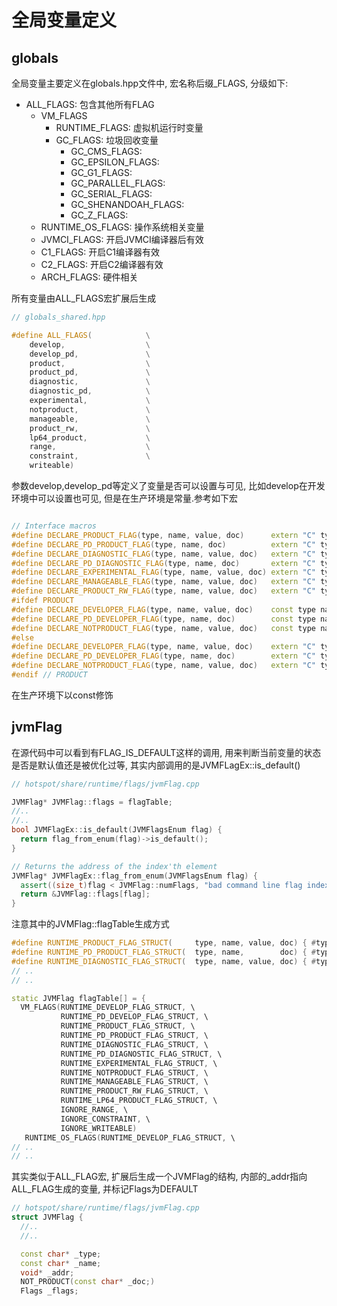 # 全局变量定义

## globals
全局变量主要定义在globals.hpp文件中, 宏名称后缀_FLAGS, 分级如下:

* ALL_FLAGS: 包含其他所有FLAG
  * VM_FLAGS
    * RUNTIME_FLAGS: 虚拟机运行时变量
    * GC_FLAGS: 垃圾回收变量
      * GC_CMS_FLAGS:
      * GC_EPSILON_FLAGS:
      * GC_G1_FLAGS: 
      * GC_PARALLEL_FLAGS:
      * GC_SERIAL_FLAGS:
      * GC_SHENANDOAH_FLAGS:
      * GC_Z_FLAGS:
  * RUNTIME_OS_FLAGS: 操作系统相关变量
  * JVMCI_FLAGS: 开启JVMCI编译器后有效
  * C1_FLAGS: 开启C1编译器有效
  * C2_FLAGS: 开启C2编译器有效
  * ARCH_FLAGS: 硬件相关

所有变量由ALL_FLAGS宏扩展后生成
```c++
// globals_shared.hpp

#define ALL_FLAGS(            \
    develop,                  \
    develop_pd,               \
    product,                  \
    product_pd,               \
    diagnostic,               \
    diagnostic_pd,            \
    experimental,             \
    notproduct,               \
    manageable,               \
    product_rw,               \
    lp64_product,             \
    range,                    \
    constraint,               \
    writeable)
```
参数develop,develop_pd等定义了变量是否可以设置与可见, 比如develop在开发环境中可以设置也可见, 但是在生产环境是常量.参考如下宏
```c++

// Interface macros
#define DECLARE_PRODUCT_FLAG(type, name, value, doc)      extern "C" type name;
#define DECLARE_PD_PRODUCT_FLAG(type, name, doc)          extern "C" type name;
#define DECLARE_DIAGNOSTIC_FLAG(type, name, value, doc)   extern "C" type name;
#define DECLARE_PD_DIAGNOSTIC_FLAG(type, name, doc)       extern "C" type name;
#define DECLARE_EXPERIMENTAL_FLAG(type, name, value, doc) extern "C" type name;
#define DECLARE_MANAGEABLE_FLAG(type, name, value, doc)   extern "C" type name;
#define DECLARE_PRODUCT_RW_FLAG(type, name, value, doc)   extern "C" type name;
#ifdef PRODUCT
#define DECLARE_DEVELOPER_FLAG(type, name, value, doc)    const type name = value;
#define DECLARE_PD_DEVELOPER_FLAG(type, name, doc)        const type name = pd_##name;
#define DECLARE_NOTPRODUCT_FLAG(type, name, value, doc)   const type name = value;
#else
#define DECLARE_DEVELOPER_FLAG(type, name, value, doc)    extern "C" type name;
#define DECLARE_PD_DEVELOPER_FLAG(type, name, doc)        extern "C" type name;
#define DECLARE_NOTPRODUCT_FLAG(type, name, value, doc)   extern "C" type name;
#endif // PRODUCT
```
在生产环境下以const修饰

## jvmFlag
在源代码中可以看到有FLAG_IS_DEFAULT这样的调用, 用来判断当前变量的状态是否是默认值还是被优化过等, 其实内部调用的是JVMFLagEx::is_default()
```c++
// hotspot/share/runtime/flags/jvmFlag.cpp

JVMFlag* JVMFlag::flags = flagTable;
//..
//..
bool JVMFlagEx::is_default(JVMFlagsEnum flag) {
  return flag_from_enum(flag)->is_default();
}

// Returns the address of the index'th element
JVMFlag* JVMFlagEx::flag_from_enum(JVMFlagsEnum flag) {
  assert((size_t)flag < JVMFlag::numFlags, "bad command line flag index");
  return &JVMFlag::flags[flag];
}
```
注意其中的JVMFlag::flagTable生成方式
```c++
#define RUNTIME_PRODUCT_FLAG_STRUCT(     type, name, value, doc) { #type, XSTR(name), &name,         NOT_PRODUCT_ARG(doc) JVMFlag::Flags(JVMFlag::DEFAULT | JVMFlag::KIND_PRODUCT) },
#define RUNTIME_PD_PRODUCT_FLAG_STRUCT(  type, name,        doc) { #type, XSTR(name), &name,         NOT_PRODUCT_ARG(doc) JVMFlag::Flags(JVMFlag::DEFAULT | JVMFlag::KIND_PRODUCT | JVMFlag::KIND_PLATFORM_DEPENDENT) },
#define RUNTIME_DIAGNOSTIC_FLAG_STRUCT(  type, name, value, doc) { #type, XSTR(name), &name,         NOT_PRODUCT_ARG(doc) JVMFlag::Flags(JVMFlag::DEFAULT | JVMFlag::KIND_DIAGNOSTIC) },
// ..
// ..

static JVMFlag flagTable[] = {
  VM_FLAGS(RUNTIME_DEVELOP_FLAG_STRUCT, \
           RUNTIME_PD_DEVELOP_FLAG_STRUCT, \
           RUNTIME_PRODUCT_FLAG_STRUCT, \
           RUNTIME_PD_PRODUCT_FLAG_STRUCT, \
           RUNTIME_DIAGNOSTIC_FLAG_STRUCT, \
           RUNTIME_PD_DIAGNOSTIC_FLAG_STRUCT, \
           RUNTIME_EXPERIMENTAL_FLAG_STRUCT, \
           RUNTIME_NOTPRODUCT_FLAG_STRUCT, \
           RUNTIME_MANAGEABLE_FLAG_STRUCT, \
           RUNTIME_PRODUCT_RW_FLAG_STRUCT, \
           RUNTIME_LP64_PRODUCT_FLAG_STRUCT, \
           IGNORE_RANGE, \
           IGNORE_CONSTRAINT, \
           IGNORE_WRITEABLE)
   RUNTIME_OS_FLAGS(RUNTIME_DEVELOP_FLAG_STRUCT, \
// ..
// ..
```
其实类似于ALL_FLAG宏, 扩展后生成一个JVMFlag的结构, 内部的_addr指向ALL_FLAG生成的变量, 并标记Flags为DEFAULT
```c++
// hotspot/share/runtime/flags/jvmFlag.cpp
struct JVMFlag {
  //..
  //..

  const char* _type;
  const char* _name;
  void* _addr;
  NOT_PRODUCT(const char* _doc;)
  Flags _flags;
```
